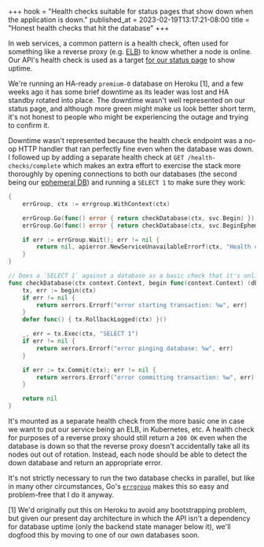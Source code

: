 +++
hook = "Health checks suitable for status pages that show down when the application is down."
published_at = 2023-02-19T13:17:21-08:00
title = "Honest health checks that hit the database"
+++

In web services, a common pattern is a health check, often used for something like a reverse proxy (e.g. [ELB](https://aws.amazon.com/elasticloadbalancing/)) to know whether a node is online. Our API's health check is used as a target [for our status page](https://status.crunchybridge.com/s/crunchy/963934) to show uptime.

We're running an HA-ready `premium-0` database on Heroku [1], and a few weeks ago it has some brief downtime as its leader was lost and HA standby rotated into place. The downtime wasn't well represented on our status page, and although more green might make us look better short term, it's not honest to people who might be experiencing the outage and trying to confirm it.

Downtime wasn't represented because the health check endpoint was a no-op HTTP handler that ran perfectly fine even when the database was down. I followed up by adding a separate health check at `GET /health-checks/complete` which makes an extra effort to exercise the stack more thoroughly by opening connections to both our databases (the second being our [ephemeral DB](/fragments/ephemeral-db)) and running a `SELECT 1` to make sure they work:

``` go
{
    errGroup, ctx := errgroup.WithContext(ctx)

    errGroup.Go(func() error { return checkDatabase(ctx, svc.Begin) })
    errGroup.Go(func() error { return checkDatabase(ctx, svc.BeginEphemeral) })

    if err := errGroup.Wait(); err != nil {
        return nil, apierror.NewServiceUnavailableErrorf(ctx, "Health check error: %v.", err)
    }
}

// Does a `SELECT 1` against a database as a basic check that it's online.
func checkDatabase(ctx context.Context, begin func(context.Context) (db.Txer, error)) error {
    tx, err := begin(ctx)
    if err != nil {
        return xerrors.Errorf("error starting transaction: %w", err)
    }
    defer func() { tx.RollbackLogged(ctx) }()

    _, err = tx.Exec(ctx, "SELECT 1")
    if err != nil {
        return xerrors.Errorf("error pinging database: %w", err)
    }

    if err := tx.Commit(ctx); err != nil {
        return xerrors.Errorf("error committing transaction: %w", err)
    }

    return nil
}
```

It's mounted as a separate health check from the more basic one in case we want to put our service being an ELB, in Kubernetes, etc. A health check for purposes of a reverse proxy should still return a `200 OK` even when the database is down so that the reverse proxy doesn't accidentally take all its nodes out out of rotation. Instead, each node should be able to detect the down database and return an appropriate error.

It's not strictly necessary to run the two database checks in parallel, but like in many other circumstances, Go's [`errgroup`](https://pkg.go.dev/golang.org/x/sync/errgroup) makes this so easy and problem-free that I do it anyway.

[1] We'd originally put this on Heroku to avoid any bootstrapping problem, but given our present day architecture in which the API isn't a dependency for database uptime (only the backend state manager below it), we'll dogfood this by moving to one of our own databases soon.
